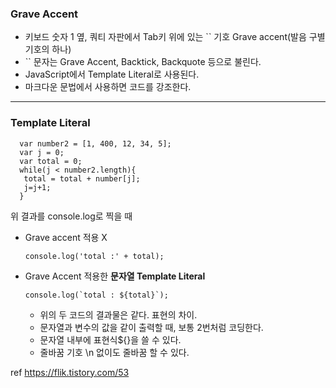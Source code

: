 ### Grave Accent

- 키보드 숫자 1 옆, 쿼티 자판에서 Tab키 위에 있는 `` 기호 Grave accent(발음 구별 기호의 하나)<br>
- `` 문자는 Grave Accent, Backtick, Backquote 등으로 불린다.<br>
- JavaScript에서 Template Literal로 사용된다.<br>
- 마크다운 문법에서 사용하면 코드를 강조한다.


---

### Template Literal

      var number2 = [1, 400, 12, 34, 5];
      var j = 0;
      var total = 0;
      while(j < number2.length){
       total = total + number[j];
       j=j+1;
      }
    
위 결과를 console.log로 찍을 때

- Grave accent 적용 X

      console.log('total :' + total);

- Grave Accent 적용한 __문자열 Template Literal__

      console.log(`total : ${total}`);
    
  - 위의 두 코드의 결과물은 같다. 표현의 차이.
  - 문자열과 변수의 값을 같이 출력할 때, 보통 2번처럼 코딩한다.
  - 문자열 내부에 표현식${}을 쓸 수 있다.
  - 줄바꿈 기호 \n 없이도 줄바꿈 할 수 있다.   
      
ref https://flik.tistory.com/53
    
